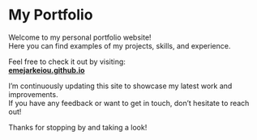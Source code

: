 # My Portfolio

Welcome to my personal portfolio website!  
Here you can find examples of my projects, skills, and experience.

Feel free to check it out by visiting:  
**[emejarkeiou.github.io](https://emejarkeiou.github.io)**

I’m continuously updating this site to showcase my latest work and improvements.  
If you have any feedback or want to get in touch, don’t hesitate to reach out!

Thanks for stopping by and taking a look!
